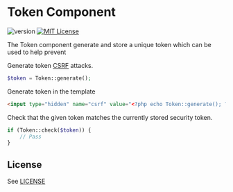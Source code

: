 # Token Component
![version](https://img.shields.io/badge/version-1.1.0-brightgreen.svg?style=flat-square "Version")
[![MIT License](https://img.shields.io/badge/license-MIT-blue.svg?style=flat-square)](https://github.com/flextype-ccomponents/token/blob/master/LICENSE)

The Token component generate and store a unique token which can be used to help prevent  

Generate token
[CSRF](http://wikipedia.org/wiki/Cross_Site_Request_Forgery) attacks.  
```php
$token = Token::generate();
```

Generate token in the template
```html
<input type="hidden" name="csrf" value="<?php echo Token::generate(); ?>">
```

Check that the given token matches the currently stored security token.  
```php
if (Token::check($token)) {
    // Pass
}
```

## License
See [LICENSE](https://github.com/flextype-components/token/blob/master/LICENSE)
